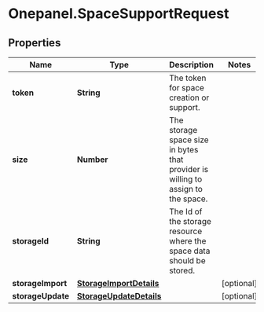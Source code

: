 # Onepanel.SpaceSupportRequest

## Properties
Name | Type | Description | Notes
------------ | ------------- | ------------- | -------------
**token** | **String** | The token for space creation or support. | 
**size** | **Number** | The storage space size in bytes that provider is willing to assign to the space.  | 
**storageId** | **String** | The Id of the storage resource where the space data should be stored.  | 
**storageImport** | [**StorageImportDetails**](StorageImportDetails.md) |  | [optional] 
**storageUpdate** | [**StorageUpdateDetails**](StorageUpdateDetails.md) |  | [optional] 


